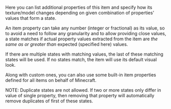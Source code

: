 Here you can list additional properties of this item and specify how its texture/model changes
depending on given combination of properties' values that form a state.

An item property can take any number (integer or fractional) as its value, so to avoid a need to follow any granularity
and to allow providing close values, a state matches if actual property values extracted from the item are _the same as
or greater than_ expected (specified here) values. 

If there are multiple states with matching values, the last of these matching states will be used.
If no states match, the item will use its default visual look.

Along with custom ones, you can also use some built-in item properties defined for all items on behalf of Minecraft.

NOTE: Duplicate states are not allowed. If two or more states only differ in value of single property, then removing
that property will automatically remove duplicates of first of these states.